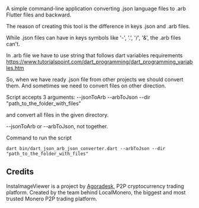 A simple command-line application converting .json language files to .arb Flutter files and backward.

The reason of creating this tool is the difference in keys .json and .arb files.

While .json files can have in keys symbols like '-', '.', '/', '&', the .arb files can't.

In .arb file we have to use string that follows dart variables requirements
https://www.tutorialspoint.com/dart_programming/dart_programming_variables.htm

So, when we have ready .json file from other projects we should convert them.
And sometimes we need to convert files on other direction.

Script accepts 3 arguments:
--jsonToArb
--arbToJson
--dir "path_to_the_folder_with_files"

and convert all files in the given directory.

--jsonToArb or --arbToJson, not together.

Command to run the script

```dart bin/dart_json_arb_json_converter.dart --arbToJson --dir "path_to_the_folder_with_files"```

## Credits

InstaImageViewer is a project by [Agoradesk](https://agoradesk.com/), P2P cryptocurrency trading platform.
Created by the team behind LocalMonero, the biggest and most trusted Monero P2P trading platform.
